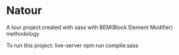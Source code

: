# Natour
A tour project created with sass with BEM(Block Element Modifier) methodology




To run this project: live-server
npm run compile:sass
